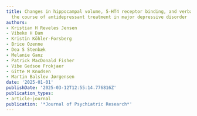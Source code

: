 ```yaml
---
title: Changes in hippocampal volume, 5-HT4 receptor binding, and verbal memory over
  the course of antidepressant treatment in major depressive disorder
authors:
- Kristian H Reveles Jensen
- Vibeke H Dam
- Kristin Köhler-Forsberg
- Brice Ozenne
- Dea S Stenbæk
- Melanie Ganz
- Patrick MacDonald Fisher
- Vibe Gedsoe Frokjaer
- Gitte M Knudsen
- Martin Balslev Jørgensen
date: '2025-01-01'
publishDate: '2025-03-12T12:55:14.776816Z'
publication_types:
- article-journal
publication: '*Journal of Psychiatric Research*'
---
```


